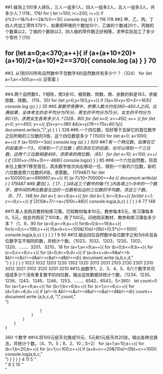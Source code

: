  ##1.操场上100多人排队，三人一组多1人，四人一组多2人，五人一组多3人，共多少人？(118，178)
 for ( let i=100; i<=200; i++){
     if (i%3==1&i%4==2&i%5==3){
         console.log (i)
     }
 }
118 178
 ##2.甲、乙、丙、丁四人共加工零件370个，如果把甲做的个数加10个，乙做的个数减20个，丙做的个数乘以2，丁做的个数除以2，四人做的零件数正好相等，求甲实际加工了多少个零件？(70)

 for (let a=0;a<370;a++){
     if (a+(a+10+20)+(a+10)/2+(a+10)*2==370){
        console.log (a)
     }
 }
70  
---
 ##3. 从1到500所有自然数中不含数字4的自然数共有多少个？（324）
 for (let a=1;a<=500;a++){
  没答案
}

---
 ##4.两个自然数X，Y相除，商3余10，被除数、除数、商、余数的和是163，求被除数、除数。 (115、35)
 for (let y=0;y<163;y++){
     if (3*y+10+y+10+3==163){
         console.log (y)
     }
}
35
 ##5.某数学竞赛中，参赛人数大约在380~450人之间。比赛结果，全体考生的总平均分为76分，男生的平均分为75分，女生的平均分为80.1分，求男女生各有多少人？(328，80)
for (let x=0; x<=450; x++ ){
    for (let y=0; y<=450; y++){
        if(x+y>=380 &&(x+y)*76==75*x+80.1*y){
            document.write(x,"|",y)
        } 
    }
}
328
 ##6.一个四位数，恰好等于去掉它的首位数字之后所剩的三位数的3倍，这个四位数是多少？(1500)
 for (let a=0; a<1000; a++){
     if (a+1000==3*a){
         console.log (a)
     }
 }
 500
 ##7.有一个两位数，如果在它的前面添一个3，可得到一个三位数；把3添在它的后面，也可以得到一个三位数。这两个三位数相差468，求原来的两位数。（85）
 for (let x=10; x<100; x++){
    if (300+x-(10*x+3)==-468){
        console.log(x)
    }
}
85
##8.一个六位自然数，将其末位上数字7移至首位，其余数字依次向右移动一位，得到一个新的六位数，新的六位数是原六位数的4倍，求原数。 (179487)
for (let a=100000;a<=999997;a++){
    if( (a-7)/10+700000==4*a ){
        document.write(a)
    }
}
179487
##9.要在[ ]、[ ]7、[ ]48这三个数中的每个[ ]内各填上1~9中的一个数字，使中间的两位数是左边的一位数和右边的三位数的平均数，求这三个数。（6、77、148
for (let a=1; a<=9;a++){
    for (let b=1; b<=9;b++){
        for(let c=1; c<=9;c++){
            if (2*(10*b+7)==a+(100*c+48)){
                console.log(a,b,c)
            }
        }
    }
}
6 77 148

##11.某人去购买教材和练习簿。已知教材每本10元，教参每本5元，练习簿每本0。5元，他总共购买了100本，用了100元。问他购买教材、教参和练习簿各多少本？（1、9、90
for (a=0;a<=9;a++){
    for(b=0;b<=19;b++){
        for(c=0;c<=199;c++){
            if(a+b+c==100&(10*a)+(5*b)+(0.5*c)==100){
                console.log(a,b,c)
            }
        }
    }
}
1 9 90
##12.输出四位自然数中各位数字之和为6并且各位数字互不相同的数，并统计个数。（1023、1032、1203、1230、1302、1320、……、3201、3210，18
for (a=1;a<=9;a++){
    for (b=0;b<=9;b++){
        for (c=0;c<=9;c++){
            for (d=0;d<=9;d++){
                if (a+b+c+d==6&a!==b &b!==c&c!==d&a!==c&a!==d&b!==d){
                    document.write (a,b,c,d,"<br>")
                }
            }
        }
    }
}
1023
1032
1203
1230
1302
1320
2013
2031
2103
2130
2301
2310
3012
3021
3102
3120
3201
3210
##13.由数字1、2、3、4、5、6六个数字共可组成多少个没有重复数字的四位数，输出这些数据并统计个数。（1234、1235、1236、1243、1245、1246、1253、……、6542、6543，S=360）
let count=0
for (a=1;a<=6;a++){
        for (b=1;b<=6;b++){
            for (c=1;c<=6;c++){
                for (d=1;d<=6;d++){
                    if (a!==b &b!==c&c!==d&a!==c&a!==d&b!==d){
                        count++
                        document.write (a,b,c,d, "|",count,"<br>")
                        
                    }
                }
            }
        }
    }
360 个数字
##14.将100元纸币兑换成10元、5元和1元纸币共20张，输出各种兑换法，并统计个数。（4、11，5；8、2、10；S=2）
for (a=1;a<10;a++){
    for (b=1;b<20;b++){
        for (c=1;c<100;c++){
            if (a+b+c==20&(10*a)+(5*b)+c==100){
                console.log(a,b,c,"<br>")
            }
        }
    }
}
4 11 5 "<br>"
8 2 10 "<br>"

